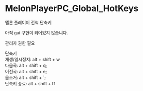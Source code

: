 # MelonPlayerPC_Global_HotKeys
멜론 플레이어 전역 단축키

아직 gui 구현이 되어있지 않습니다.

관리자 권한 필요

단축키   
재생/일시정지: alt + shift + w    
다음곡: alt + shift + q;   
이전곡: alt + shift + e;    
음소거: alt + shift + `;   
단축키 종료: alt + shift + f1    

